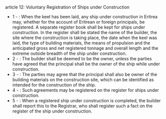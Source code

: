 article 12: Voluntary Registration of Ships under Construction

<ul>
			<li>1 - : When the keel has been laid, any ship under construction in Eritrea may, whether for the account of Eritrean or foreign principals, be registered. A separate register book shall be kept for ships under construction. In the register shall be stated the name of the builder, the site where the construction is taking place, the date when the keel was laid, the type of building materials, the means of propulsion and the anticipated gross and net registered tonnage and overall length and the extreme outside breadth of the ship under construction.<ul>
			</ul></li>			<li>2 - : The builder shall be deemed to be the owner, unless the parties have agreed that the principal shall be the owner of the ship while under construction.<ul>
			</ul></li>			<li>3 - : The parties may agree that the principal shall also be owner of the building materials on the construction site, which can be identified as intended for the construction of the ship.<ul>
			</ul></li>			<li>4 - : Such agreements may be registered on the register for ships under construction.<ul>
			</ul></li>			<li>5 - : When a registered ship under construction is completed, the builder shall report this to the Registrar, who shall register such a fact on the register of the ship under construction. <ul>
			</ul></li></ul>